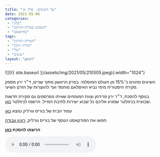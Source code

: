 ```yaml
---
title: "על השיעים. פרק א׳"
date: 2021-05-06
categories: 
 - "בלוג"
 - "השבוע-במזרח-התיכון"
 - "פודקאסט"
tags: 
 - "המזרח-התיכון"
 - "מזרח-תיכון"
 - "עלי"
 - "שיעים"
layout: "post"
---
```


![]({{ site.baseurl }}/assets/img/2021/05/210505.jpeg){:width="1024"}

השיעים מהווים כ־15% מן העולם המוסלמי. בפרק הראשון מתוך שניים, ד״ר ירון מספק סקירה היסטורית מימי נביא האיסלאם מוחמד ועד להווצרות של הזרם השיעי.

בנוסף להסכת, ד״ר ירון פרידמן וצוות המומחים שאיתו מפרסמים גם סקירת חדשות שבועית בניוזלטר שמגיע אליכם כל שבוע ישירות לתיבת המייל. הרשמו לניוזלטר [כאן](https://haifa.us7.list-manage.com/subscribe?u=11fe1442157d219f56c36d2a9&id=e0b5399e69).

עמוד הבית של בוריס גורליק נמצא [כאן](http://he.gorelik.net/about)

חפשו את הפודקאסט הנוסף של בוריס גורליק, [רעיון עבודה](https://he.gorelik.nert/reayon)

**הרשמו להסכת [כאן](https://anchor.fm/hashavua)**

<audio controls src="https://d3ctxlq1ktw2nl.cloudfront.net/staging/2021-4-6/183429737-44100-2-a665f4c7bb352.m4a" class=" wp-block-audio"></audio>
